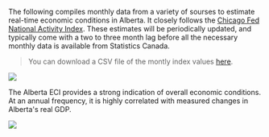 The following compiles monthly data from a variety of sourses to estimate real-time economic conditions in Alberta. It closely follows the [Chicago Fed National Activity Index](https://www.chicagofed.org/publications/cfnai/index). These estimates will be periodically updated, and typically come with a two to three month lag before all the necessary monthly data is available from Statistics Canada. 

> You can download a CSV file of the montly index values [here](https://github.com/trevortombe/alberta_eci/raw/master/ECI_Index_Data.csv). 

![](https://raw.githubusercontent.com/trevortombe/alberta_eci/master/plot.png)

The Alberta ECI provides a strong indication of overall economic conditions. At an annual frequency, it is highly correlated with measured changes in Alberta's real GDP.

![](https://raw.githubusercontent.com/trevortombe/alberta_eci/master/GDPplot.png)
